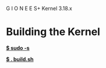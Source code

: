 G I O N E E  S+
Kernel 3.18.x

Building the Kernel
==================

<u><b>$ sudo -s</b></u>

<u><b>$ . build.sh</b></u>
